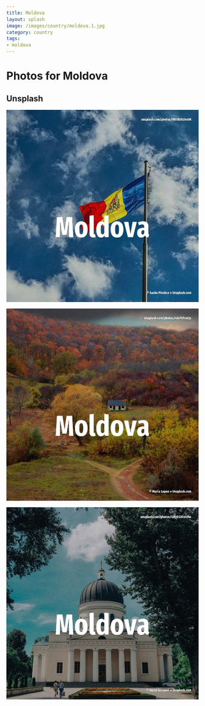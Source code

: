 ```yaml
---
title: Moldova
layout: splash
image: /images/country/moldova.1.jpg
category: country
tags:
- moldova
---
```

# Photos for Moldova

## Unsplash

![Moldova](/images/country/moldova.1.jpg)

![Moldova](/images/country/moldova.2.jpg)

![Moldova](/images/country/moldova.3.jpg)